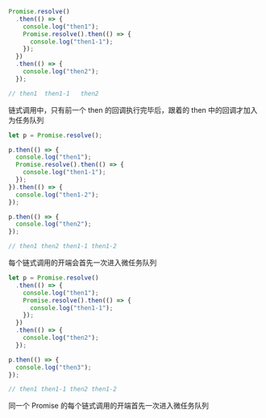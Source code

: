 ```js
Promise.resolve()
  .then(() => {
    console.log("then1");
    Promise.resolve().then(() => {
      console.log("then1-1");
    });
  })
  .then(() => {
    console.log("then2");
  });

// then1  then1-1   then2
```

链式调用中，只有前一个 then 的回调执行完毕后，跟着的 then 中的回调才加入为任务队列

```js
let p = Promise.resolve();

p.then(() => {
  console.log("then1");
  Promise.resolve().then(() => {
    console.log("then1-1");
  });
}).then(() => {
  console.log("then1-2");
});

p.then(() => {
  console.log("then2");
});

// then1 then2 then1-1 then1-2
```

每个链式调用的开端会首先一次进入微任务队列

```js
let p = Promise.resolve()
  .then(() => {
    console.log("then1");
    Promise.resolve().then(() => {
      console.log("then1-1");
    });
  })
  .then(() => {
    console.log("then2");
  });

p.then(() => {
  console.log("then3");
});

// then1 then1-1 then2 then1-2
```

同一个 Promise 的每个链式调用的开端首先一次进入微任务队列
